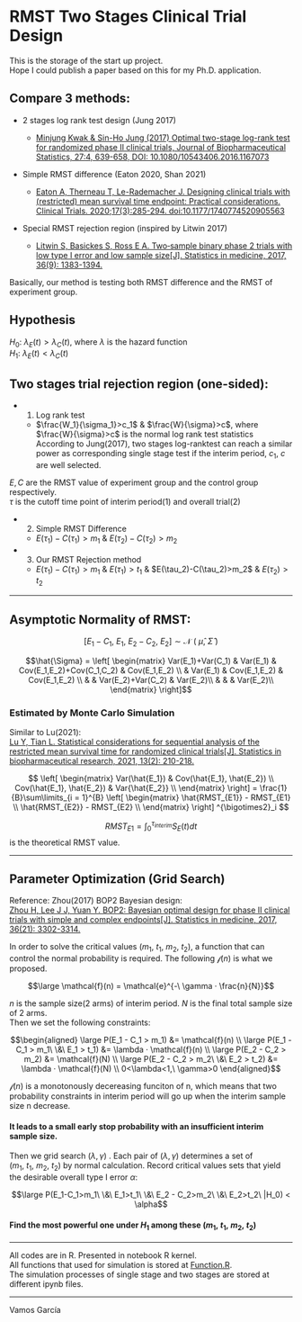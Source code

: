 # RMST Two Stages Clinical Trial Design
This is the storage of the start up project.  
Hope I could publish a paper based on this for my Ph.D. application.  

## Compare 3 methods:
- 2 stages log rank test design (Jung 2017)   
    -  [Minjung Kwak & Sin-Ho Jung (2017) Optimal two-stage log-rank test for randomized phase II clinical trials, Journal of Biopharmaceutical Statistics, 27:4, 639-658, DOI: 10.1080/10543406.2016.1167073](https://www.tandfonline.com/doi/abs/10.1080/10543406.2016.1167073)  
    

-  Simple RMST difference (Eaton 2020, Shan 2021)    
    -  [Eaton A, Therneau T, Le-Rademacher J. Designing clinical trials with (restricted) mean survival time endpoint: Practical considerations. Clinical Trials. 2020;17(3):285-294. doi:10.1177/1740774520905563](https://journals.sagepub.com/doi/abs/10.1177/1740774520905563)


-  Special RMST rejection region (inspired by Litwin 2017)  
    -  [Litwin S, Basickes S, Ross E A. Two‐sample binary phase 2 trials with low type I error and low sample size[J]. Statistics in medicine, 2017, 36(9): 1383-1394.](https://onlinelibrary.wiley.com/doi/abs/10.1002/sim.7226)



Basically, our method is testing both RMST difference and the RMST of experiment group.  
## Hypothesis
$H_0:\ \lambda_E(t) > \lambda_C(t)$, where $\lambda$ is the hazard function  
$H_1:\ \lambda_E(t) < \lambda_C(t)$  

## Two stages trial rejection region (one-sided):
- 1. Log rank test
    - $\frac{W_1}{\sigma_1}>c_1$ & $\frac{W}{\sigma}>c$, where $\frac{W}{\sigma}>c$ is the normal log rank test statistics    
According to Jung(2017), two stages log-ranktest can reach a similar power as corresponding single stage test if the interim period, $c_1,\ c$ are well selected. 

$E, C$ are the RMST value of experiment group and the control group respectively.   
$\tau$ is the cutoff time point of interim period(1) and overall trial(2)  

- 2. Simple RMST Difference  
    - $E(\tau_1) - C(\tau_1) > m_1$ & $E(\tau_2)-C(\tau_2)>m_2$

- 3. Our RMST Rejection method
    - $E(\tau_1)-C(\tau_1)>m_1$ & $E(\tau_1)>t_1$ & $E(\tau_2)-C(\tau_2)>m_2\$ & $E(\tau_2)>t_2$  

****
## Asymptotic Normality of RMST:
```math
[E_1-C_1,\ E_1,\ E_2-C_2,\ E_2] \sim \mathcal{N}\ (\ \hat{\mu},\ \hat{\Sigma}\ )
```

```math
\hat{\Sigma} = 
 \left[
 \begin{matrix}
   Var(E_1)+Var(C_1) & Var(E_1) & Cov(E_1,E_2)+Cov(C_1,C_2) & Cov(E_1,E_2) \\
                   & Var(E_1) & Cov(E_1,E_2) & Cov(E_1,E_2) \\
                   &         & Var(E_2)+Var(C_2) & Var(E_2)\\
                   &         &                 & Var(E_2)\\
  \end{matrix}
\right]
```

### Estimated by Monte Carlo Simulation

Similar to Lu(2021):  
[Lu Y, Tian L. Statistical considerations for sequential analysis of the restricted mean survival time for randomized clinical trials[J]. Statistics in biopharmaceutical research, 2021, 13(2): 210-218.](https://www.tandfonline.com/doi/abs/10.1080/19466315.2020.1816491)



```math
 \left[
 \begin{matrix}
   Var(\hat{E_1}) & Cov(\hat{E_1}, \hat{E_2}) \\
   Cov(\hat{E_1}, \hat{E_2}) & Var{\hat{E_2}} \\
  \end{matrix}
  \right] = 

\frac{1}{B}\sum\limits_{i = 1}^{B} 
 \left[
 \begin{matrix}
   \hat{RMST_{E1}} - RMST_{E1} \\
   \hat{RMST_{E2}} - RMST_{E2} \\
  \end{matrix}
  \right] ^{\bigotimes2}_i 
```
$$RMST_{E1} =  \int^{\tau_{interim}}_0 S_{E}(t)dt$$ is the theoretical RMST value.

****

## Parameter Optimization (Grid Search)
Reference: Zhou(2017) BOP2 Bayesian design:  
[Zhou H, Lee J J, Yuan Y. BOP2: Bayesian optimal design for phase II clinical trials with simple and complex endpoints[J]. Statistics in medicine, 2017, 36(21): 3302-3314.](https://onlinelibrary.wiley.com/doi/abs/10.1002/sim.7338)



In order to solve the critical values ($m_1,\ t_1,\ m_2,\ t_2$), a function that can control the normal probability is required. The following $\mathcal{f}(n)$  is what we proposed. 

```math
\large \mathcal{f}(n) = \mathcal{e}^{-\ \gamma · \frac{n}{N}}
```

$n$ is the sample size(2 arms) of interim period. $N$ is the final total sample size of 2 arms.   
Then we set the following constraints:   

```math
\begin{aligned}
\large P(E_1 - C_1 > m_1) &= \mathcal{f}(n)  \\
\large P(E_1 - C_1 > m_1\ \&\ E_1 > t_1) &= \lambda · \mathcal{f}(n) \\
\large P(E_2 - C_2 > m_2) &=  \mathcal{f}(N) \\
\large P(E_2 - C_2 > m_2\ \&\ E_2 > t_2) &= \lambda · \mathcal{f}(N) \\
0<\lambda<1,\ \gamma>0  
\end{aligned}
```

$\mathcal{f}(n)$ is a monotonously decereasing funciton of n, which means that two probability constraints in interim period will go up when the interim sample size n decrease.  
#### It leads to a small early stop probability with an insufficient interim sample size.  
Then we grid search $(\lambda, \gamma)$ . Each pair of $(\lambda, \gamma)$ determines a set of ($m_1,\ t_1,\ m_2,\ t_2$) by normal calculation. Record critical values sets that yield the desirable overall type I error $\alpha$:  

```math  
\large P(E_1-C_1>m_1\ \&\  E_1>t_1\ \&\  E_2 - C_2>m_2\ \&\  E_2>t_2\ |H_0) < \alpha
```

#### Find the most powerful one under $H_1$ among these ($m_1,\ t_1,\ m_2,\ t_2$)  


****
All codes are in R. Presented in notebook R kernel.  
All functions that used for simulation is stored at [Function.R](Rfiles/Function.R).  
The simulation processes of single stage and two stages are stored at different ipynb files.


--------------
Vamos García

